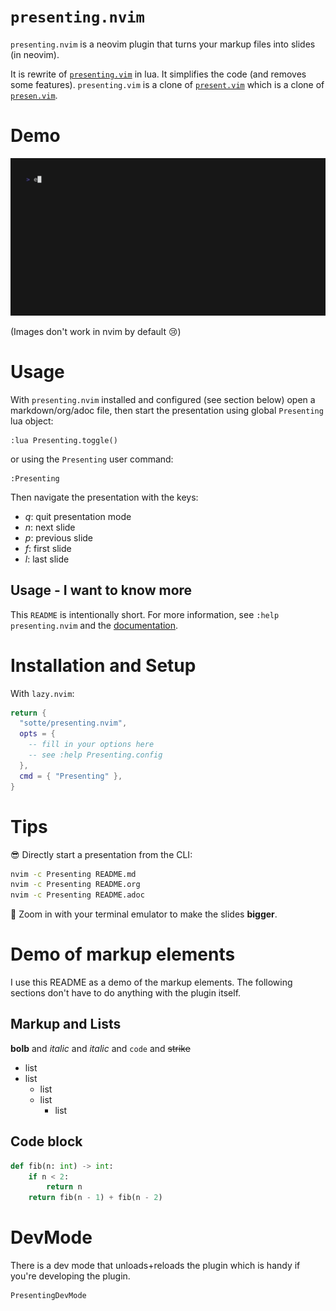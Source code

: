 # `presenting.nvim`

`presenting.nvim` is a neovim plugin that turns your markup
files into slides (in neovim).

It is rewrite of [`presenting.vim`](https://github.com/sotte/presenting.vim/) in lua.
It simplifies the code (and removes some features).
`presenting.vim` is a clone of [`present.vim`](https://github.com/pct/present.vim)
which is a clone of [`presen.vim`](https://github.com/sorah/presen.vim).


# Demo

![demo presentation](examples/presentation.gif)

(Images don't work in nvim by default 😢)


# Usage

With `presenting.nvim` installed and configured (see section below)
open a markdown/org/adoc file,
then start the presentation using global `Presenting` lua object:
```
:lua Presenting.toggle()
```
or using the `Presenting` user command:
```
:Presenting
```

Then navigate the presentation with the keys:

- *q*: quit presentation mode
- *n*: next slide
- *p*: previous slide
- *f*: first slide
- *l*: last slide


## Usage - I want to know more

This `README` is intentionally short.
For more information,
see `:help presenting.nvim`
and the [documentation](https://github.com/sotte/presenting.nvim/blob/main/doc/presenting.txt).


# Installation and Setup

With `lazy.nvim`:
```lua
return {
  "sotte/presenting.nvim",
  opts = {
    -- fill in your options here
    -- see :help Presenting.config
  },
  cmd = { "Presenting" },
}
```


# Tips

😎 Directly start a presentation from the CLI:

```bash
nvim -c Presenting README.md
nvim -c Presenting README.org
nvim -c Presenting README.adoc
```

🔬 Zoom in with your terminal emulator
to make the slides **bigger**.


# Demo of markup elements

I use this README as a demo of the markup elements.
The following sections don't have to do anything with the plugin itself.


## Markup and Lists

**bolb** and *italic* and _italic_ and `code` and ~~strike~~

- list
- list
  - list
  - list
    - list


## Code block

```python
def fib(n: int) -> int:
    if n < 2:
        return n
    return fib(n - 1) + fib(n - 2)
```


# DevMode

There is a dev mode that unloads+reloads the plugin 
which is handy if you're developing the plugin.

````
PresentingDevMode
````
